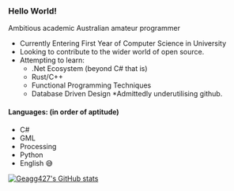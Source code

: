 ### Hello World!
Ambitious academic Australian amateur programmer
* Currently Entering First Year of Computer Science in University
* Looking to contribute to the wider world of open source.
* Attempting to learn:
  * .Net Ecosystem (beyond C# that is)
  * Rust/C++
  * Functional Programming Techniques
  * Database Driven Design
*Admittedly underutilising github.
#### Languages: (in order of aptitude)
* C#
* GML
* Processing
* Python
* English 😅
  
[![Geagg427's GitHub stats](https://github-readme-stats.vercel.app/api?username=Geagg427)](https://github.com/anuraghazra/github-readme-stats)


<!--
**Geagg427/Geagg427** is a ✨ _special_ ✨ repository because its `README.md` (this file) appears on your GitHub profile.

Here are some ideas to get you started:

- 🔭 I’m currently working on ...
- 🌱 I’m currently learning ...
- 👯 I’m looking to collaborate on ...
- 🤔 I’m looking for help with ...
- 💬 Ask me about ...
- 📫 How to reach me: ...
- 😄 Pronouns: ...
- ⚡ Fun fact: ...
-->
